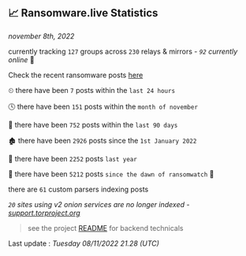 
## 📈 Ransomware.live Statistics
_november 8th, 2022_

currently tracking `127` groups across `230` relays & mirrors - _`92` currently online_ 📡

Check the recent ransomware posts [here](https://www.ransomware.live/#/recentposts)


⏲ there have been `7` posts within the `last 24 hours`

🕓 there have been `151` posts within the `month of november`

📅 there have been `752` posts within the `last 90 days`

🏚 there have been `2926` posts since the `1st January 2022`

🚀 there have been `2252` posts `last year`

🦕 there have been `5212` posts `since the dawn of ransomwatch` 🐣

there are `61` custom parsers indexing posts

_`20` sites using v2 onion services are no longer indexed - [support.torproject.org](https://support.torproject.org/onionservices/v2-deprecation/)_

> see the project [README](https://github.com/jmousqueton/ransomwatch#readme) for backend technicals



Last update : _Tuesday 08/11/2022 21.28 (UTC)_

